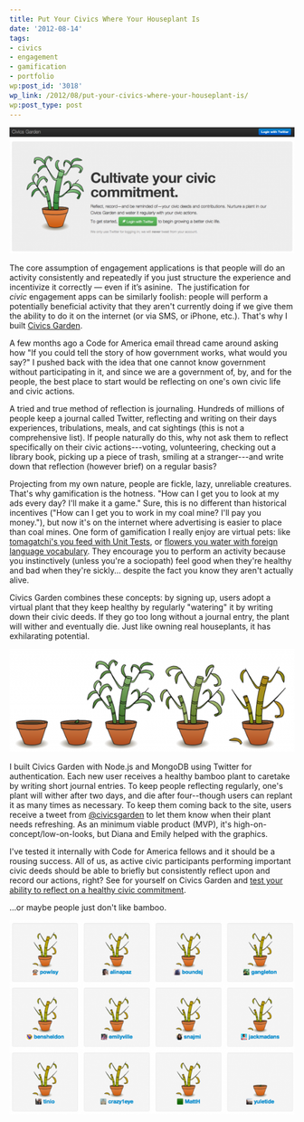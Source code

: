 ```yaml
---
title: Put Your Civics Where Your Houseplant Is
date: '2012-08-14'
tags:
- civics
- engagement
- gamification
- portfolio
wp:post_id: '3018'
wp_link: /2012/08/put-your-civics-where-your-houseplant-is/
wp:post_type: post
---
```


![](2012-08-14-Put-Your-Civics-Where-Your-Houseplant-Is/civicsgarden-large-600x266.png "civicsgarden-large")

The core assumption of engagement applications is that people will do an activity consistently and repeatedly if you just structure the experience and incentivize it correctly — even if it’s asinine.  The justification for _civic_ engagement apps can be similarly foolish: people will perform a potentially beneficial activity that they aren't currently doing if we give them the ability to do it on the internet (or via SMS, or iPhone, etc.). That's why I built [Civics Garden](http://civicsgarden.herokuapp.com).

A few months ago a Code for America email thread came around asking how "If you could tell the story of how government works, what would you say?" I pushed back with the idea that one cannot know government without participating in it, and since we are a government of, by, and for the people, the best place to start would be reflecting on one's own civic life and civic actions.

A tried and true method of reflection is journaling. Hundreds of millions of people keep a journal called Twitter, reflecting and writing on their days experiences, tribulations, meals, and cat sightings (this is not a comprehensive list). If people naturally do this, why not ask them to reflect specifically on their civic actions---voting, volunteering, checking out a library book, picking up a piece of trash, smiling at a stranger---and write down that reflection (however brief) on a regular basis?

Projecting from my own nature, people are fickle, lazy, unreliable creatures. That's why gamification is the hotness. "How can I get you to look at my ads every day? I'll make it a game." Sure, this is no different than historical incentives ("How can I get you to work in my coal mine? I'll pay you money."), but now it's on the internet where advertising is easier to place than coal mines. One form of gamification I really enjoy are virtual pets: like [tomagatchi's you feed with Unit Tests](http://www.happyprog.com/tdgotchi/), or [flowers you water with foreign language vocabulary](http://www.memrise.com/). They encourage you to perform an activity because you instinctively (unless you're a sociopath) feel good when they're healthy and bad when they're sickly... despite the fact you know they aren't actually alive.

Civics Garden combines these concepts: by signing up, users adopt a virtual plant that they keep healthy by regularly "watering" it by writing down their civic deeds. If they go too long without a journal entry, the plant will wither and eventually die. Just like owning real houseplants, it has exhilarating potential.

![](2012-08-14-Put-Your-Civics-Where-Your-Houseplant-Is/bamboo-states-600x218.png "bamboo-states")

I built Civics Garden with Node.js and MongoDB using Twitter for authentication. Each new user receives a healthy bamboo plant to caretake by writing short journal entries. To keep people reflecting regularly, one's plant will wither after two days, and die after four--though users can replant it as many times as necessary. To keep them coming back to the site, users receive a tweet from [@civicsgarden](http://twitter.com/civicsgarden) to let them know when their plant needs refreshing. As an minimum viable product (MVP), it's high-on-concept/low-on-looks, but Diana and Emily helped with the graphics.

I've tested it internally with Code for America fellows and it should be a rousing success. All of us, as active civic participants performing important civic deeds should be able to briefly but consistently reflect upon and record our actions, right? See for yourself on Civics Garden and [test your ability to reflect on a healthy civic commitment](http://civicsgarden.herokuapp.com).

…or maybe people just don't like bamboo.

![](2012-08-14-Put-Your-Civics-Where-Your-Houseplant-Is/civicsgarden-result-600x408.png "civicsgarden-result")
